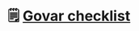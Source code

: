 # 🗒️ [Govar checklist](https://docs.google.com/spreadsheets/d/1bXzJGA-Ft1np9VvlBjMPEkD0FDomtC-52JZYAwsS-W0/edit?usp=sharing)
